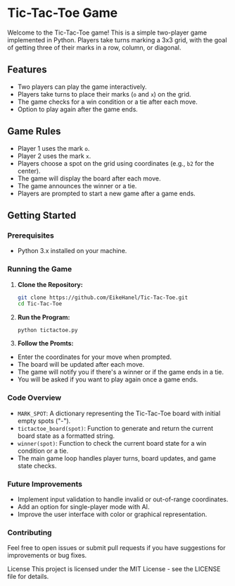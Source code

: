 # Tic-Tac-Toe Game

Welcome to the Tic-Tac-Toe game! This is a simple two-player game implemented in Python. Players take turns marking a 3x3 grid, with the goal of getting three of their marks in a row, column, or diagonal.

## Features

- Two players can play the game interactively.
- Players take turns to place their marks (`o` and `x`) on the grid.
- The game checks for a win condition or a tie after each move.
- Option to play again after the game ends.

## Game Rules

- Player 1 uses the mark `o`.
- Player 2 uses the mark `x`.
- Players choose a spot on the grid using coordinates (e.g., `b2` for the center).
- The game will display the board after each move.
- The game announces the winner or a tie.
- Players are prompted to start a new game after a game ends.

## Getting Started

### Prerequisites

- Python 3.x installed on your machine.

### Running the Game

1. **Clone the Repository:**

   ```sh
   git clone https://github.com/EikeHanel/Tic-Tac-Toe.git
   cd Tic-Tac-Toe
2. **Run the Program:**
    ```
   python tictactoe.py

3. **Follow the Promts:**
- Enter the coordinates for your move when prompted.
- The board will be updated after each move.
- The game will notify you if there's a winner or if the game ends in a tie.
- You will be asked if you want to play again once a game ends.


### Code Overview
- `MARK_SPOT`: A dictionary representing the Tic-Tac-Toe board with initial empty spots ("-").
- `tictactoe_board(spot)`: Function to generate and return the current board state as a formatted string.
- `winner(spot)`: Function to check the current board state for a win condition or a tie.
- The main game loop handles player turns, board updates, and game state checks.
### Future Improvements
- Implement input validation to handle invalid or out-of-range coordinates.
- Add an option for single-player mode with AI.
- Improve the user interface with color or graphical representation.
### Contributing
Feel free to open issues or submit pull requests if you have suggestions for improvements or bug fixes.

License
This project is licensed under the MIT License - see the LICENSE file for details.
